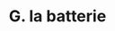 ---
title: "G. la batterie"
url: /notre-dame-de-bondeville/g-la-batterie/
shop: pièces de voitures
---